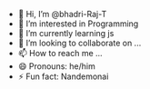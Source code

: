 - 👋 Hi, I’m @bhadri-Raj-T
- 👀 I’m interested in Programming
- 🌱 I’m currently learning js
- 💞️ I’m looking to collaborate on ...
- 📫 How to reach me ...
- 😄 Pronouns: he/him
- ⚡ Fun fact: Nandemonai

<!---
bhadri-Raj-T/bhadri-Raj-T is a ✨ special ✨ repository because its `README.md` (this file) appears on your GitHub profile.
You can click the Preview link to take a look at your changes.
--->
